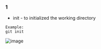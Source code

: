 ### 1
- init - to initialized the working directory
```git
Example: 
git init
```
![image](https://user-images.githubusercontent.com/113978087/192515037-9b4ada79-3a28-4589-b055-9bf68026d517.png)